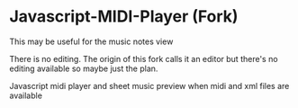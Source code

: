 # Javascript-MIDI-Player (Fork)

This may be useful for the music notes view

There is no editing.  The origin of this fork calls it an editor but there's no editing available so maybe just the plan.

Javascript midi player and sheet music preview when midi and xml files are available
